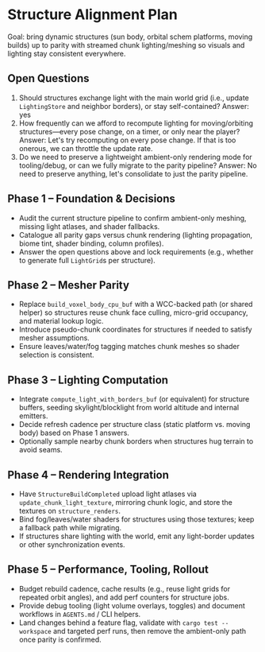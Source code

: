 # Structure Alignment Plan

Goal: bring dynamic structures (sun body, orbital schem platforms, moving builds) up to parity with streamed chunk lighting/meshing so visuals and lighting stay consistent everywhere.

## Open Questions
1. Should structures exchange light with the main world grid (i.e., update `LightingStore` and neighbor borders), or stay self-contained?
   Answer: yes
2. How frequently can we afford to recompute lighting for moving/orbiting structures—every pose change, on a timer, or only near the player?
   Answer: Let's try recomputing on every pose change. If that is too onerous, we can throttle the update rate.
3. Do we need to preserve a lightweight ambient-only rendering mode for tooling/debug, or can we fully migrate to the parity pipeline?
   Answer: No need to preserve anything, let's consolidate to just the parity pipeline.

## Phase 1 – Foundation & Decisions
- Audit the current structure pipeline to confirm ambient-only meshing, missing light atlases, and shader fallbacks.
- Catalogue all parity gaps versus chunk rendering (lighting propagation, biome tint, shader binding, column profiles).
- Answer the open questions above and lock requirements (e.g., whether to generate full `LightGrid`s per structure).

## Phase 2 – Mesher Parity
- Replace `build_voxel_body_cpu_buf` with a WCC-backed path (or shared helper) so structures reuse chunk face culling, micro-grid occupancy, and material lookup logic.
- Introduce pseudo-chunk coordinates for structures if needed to satisfy mesher assumptions.
- Ensure leaves/water/fog tagging matches chunk meshes so shader selection is consistent.

## Phase 3 – Lighting Computation
- Integrate `compute_light_with_borders_buf` (or equivalent) for structure buffers, seeding skylight/blocklight from world altitude and internal emitters.
- Decide refresh cadence per structure class (static platform vs. moving body) based on Phase 1 answers.
- Optionally sample nearby chunk borders when structures hug terrain to avoid seams.

## Phase 4 – Rendering Integration
- Have `StructureBuildCompleted` upload light atlases via `update_chunk_light_texture`, mirroring chunk logic, and store the textures on `structure_renders`.
- Bind fog/leaves/water shaders for structures using those textures; keep a fallback path while migrating.
- If structures share lighting with the world, emit any light-border updates or other synchronization events.

## Phase 5 – Performance, Tooling, Rollout
- Budget rebuild cadence, cache results (e.g., reuse light grids for repeated orbit angles), and add perf counters for structure jobs.
- Provide debug tooling (light volume overlays, toggles) and document workflows in `AGENTS.md` / CLI helpers.
- Land changes behind a feature flag, validate with `cargo test --workspace` and targeted perf runs, then remove the ambient-only path once parity is confirmed.

